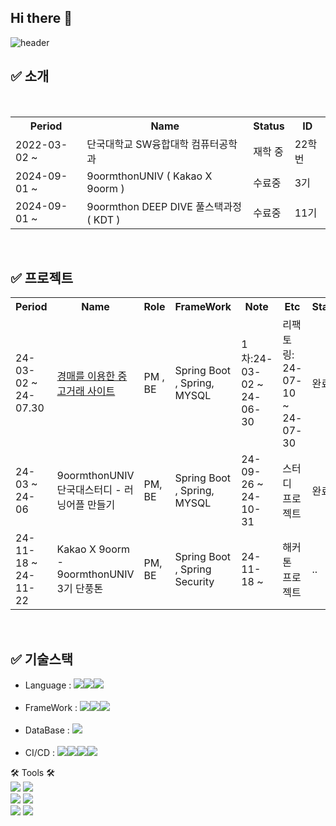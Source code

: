 ## Hi there 👋
![header](https://capsule-render.vercel.app/api?type=waving&color=0:FFC1C1,100:FFB6B6&height=200&section=footer&text=Juice's_GitHub📡&fontSize=60&fontAlignY=50&textBg=false&fontColor=FBEFEF&animation=scaleIn)


## :white_check_mark: 소개
<div align="center"><br>
<table>
  <tr>
    <th>Period</th>
    <th>Name</th>
    <th>Status</th>
    <th>ID</th>
  </tr>
  <tr>
    <td>2022-03-02 ~ </td>
    <td>단국대학교 SW융합대학 컴퓨터공학과 </td>
    <td>재학 중</td>
    <td>22학번</td>
  </tr>
  <tr>
    <td>2024-09-01 ~</td>
    <td>9oormthonUNIV ( Kakao X 9oorm ) </td>
    <td>수료중</td></td>
    <td>3기</td>
  </tr>
  <tr>
    <td>2024-09-01 ~</td>
    <td>9oormthon DEEP DIVE 풀스택과정 ( KDT )</td>
    <td>수료중</td></td>
    <td>11기</td>
  </tr>

</table>
</div>
<br>

## :white_check_mark: 프로젝트
<div align="center">
<table>
  <tr>
    <th>Period</th>
    <th>Name</th>
    <th>Role</th>
    <th>FrameWork</th>
    <th>Note</th>
    <th>Etc</th>
    <th>Status</th>
  </tr>
  <tr>
    <td>24-03-02 ~ 24-07.30</td>
    <td><a href="https://github.com/KangWooJu/DomProject_Final">경매를 이용한 중고거래 사이트</a></td>
    <td>PM , BE</td>
    <td>Spring Boot , Spring, MYSQL </td>
    <td>1차:24-03-02 ~ 24-06-30</td>
    <td>리팩토링: 24-07-10 ~ 24-07-30</td>
    <td>완료</td>
   
  </tr>
  <tr>
    <td>24-03 ~ 24-06</td>
    <td><a href="https://github.com/9oormthonDKU"></a>9oormthonUNIV 단국대스터디 - 러닝어플 만들기</td>
    <td>PM, BE</td>
    <td>Spring Boot , Spring, MYSQL </td>
    <td>24-09-26 ~ 24-10-31</td>
    <td>스터디 프로젝트</td>
    <td>완료</td>
  </tr>
   <tr>
    <td>24-11-18 ~ 24-11-22</td>
    <td><a href="https://github.com/9oormthon-univ/2024_DANPOONG_TEAM_44_BE"></a>Kakao X 9oorm - 9oormthonUNIV 3기 단풍톤</td>
    <td>PM, BE</td>
    <td>Spring Boot , Spring Security</td>
    <td>24-11-18 ~ </td>
    <td>해커톤 프로젝트</td>
    <td>..</td>
  </tr>
</table>
</div>
<br>

## :white_check_mark: 기술스택 
- Language : <img src="https://img.shields.io/badge/java-007396?style=flat-square&logo=java&logoColor=white"/><img src="https://img.shields.io/badge/C-A8B9CC?style=flat-square&logo=C&logoColor=white"/><img src="https://img.shields.io/badge/Python-3776AB?style=for-the-badge&logo=Python&logoColor=white">
<br><br>
- FrameWork : <img src="https://img.shields.io/badge/springboot-6DB33F?style=for-the-badge&logo=springboot&logoColor=white"/><img src="https://img.shields.io/badge/spring-6DB33F?style=for-the-badge&logo=spring&logoColor=white"/><img src="https://img.shields.io/badge/springSecurity-6DB33F?style=for-the-badge&logo=springSercurity&logoColor=white"/><br><br>
- DataBase : <img src="https://img.shields.io/badge/mysql-4479A1?style=for-the-badge&logo=mysql&logoColor=white"><br><br>
- CI/CD : <img src="https://img.shields.io/badge/GitHub-181717?style=flat-square&logo=GitHub&logoColor=white"/><img src="https://img.shields.io/badge/Git-F05032?style=flat-square&logo=git&logoColor=white"/><img src="https://img.shields.io/badge/Grafana-FF7F00?style=flat-square&logo=Grafana&logoColor=red"/><img src="https://img.shields.io/badge/Prometheus-FF7F00?style=flat-square&logo=Prometheus&logoColor=white"/>


 🛠 Tools 🛠   
  <img src="https://img.shields.io/badge/Git-F05032?style=flat-square&logo=Git&logoColor=white"/></a>
  <img src="https://img.shields.io/badge/Github-181717?style=flat-square&logo=Github&logoColor=white"/></a>
  <br>
  <img src="https://img.shields.io/badge/VSCode-007ACC?style=flat-square&logo=visualstudiocode&logoColor=white"/></a>
  <img src="https://img.shields.io/badge/intellij-000000?style=flat-square&logo=intellijidea&logoColor=white"/></a>
  <br>
  <img src="https://img.shields.io/badge/Notion-000000?style=flat-square&logo=notion&logoColor=white"/></a>
  <img src="https://img.shields.io/badge/Discord-5865F2?style=flat-square&logo=discord&logoColor=white"/></a>



